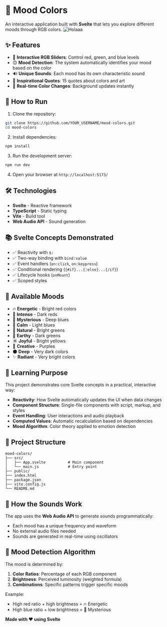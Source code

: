 # 🎨 Mood Colors

An interactive application built with **Svelte** that lets you explore different moods through RGB colors.
![Holaaa](https://i.pinimg.com/originals/bc/0c/f0/bc0cf09b5d3dad597d3bb92883e6b911.gif)

## ✨ Features

- 🎨 **Interactive RGB Sliders**: Control red, green, and blue levels
- 😊 **Mood Detection**: The system automatically identifies your mood based on the color
- 🔊 **Unique Sounds**: Each mood has its own characteristic sound
- 💬 **Inspirational Quotes**: 15 quotes about colors and art
- 🌈 **Real-time Color Changes**: Background updates instantly

## 🚀 How to Run

1. Clone the repository:

```bash
git clone https://github.com/YOUR_USERNAME/mood-colors.git
cd mood-colors
```

2. Install dependencies:

```bash
npm install
```

3. Run the development server:

```bash
npm run dev
```

4. Open your browser at `http://localhost:5173/`

## 🛠️ Technologies

- **Svelte** - Reactive framework
- **TypeScript** - Static typing
- **Vite** - Build tool
- **Web Audio API** - Sound generation

## 📚 Svelte Concepts Demonstrated

- ✅ Reactivity with `$:`
- ✅ Two-way binding with `bind:value`
- ✅ Event handlers (`on:click`, `on:keypress`)
- ✅ Conditional rendering (`{#if}...{:else}...{/if}`)
- ✅ Lifecycle hooks (`onMount`)
- ✅ Scoped styles

## 🎨 Available Moods

- 🔥 **Energetic** - Bright red colors
- 💪 **Intense** - Dark reds
- 🌙 **Mysterious** - Deep blues
- 🌊 **Calm** - Light blues
- 🌿 **Natural** - Bright greens
- 🌲 **Earthy** - Dark greens
- ☀️ **Joyful** - Bright yellows
- 🎨 **Creative** - Purples
- 🌑 **Deep** - Very dark colors
- ✨ **Radiant** - Very bright colors

## 🎯 Learning Purpose

This project demonstrates core Svelte concepts in a practical, interactive way:

- **Reactivity**: How Svelte automatically updates the UI when data changes
- **Component Structure**: Single-file components with script, markup, and styles
- **Event Handling**: User interactions and audio playback
- **Computed Values**: Automatic recalculation based on dependencies
- **Mood Algorithm**: Color theory applied to emotion detection

## 📂 Project Structure

```
mood-colors/
├── src/
│   ├── App.svelte          # Main component
│   └── main.js             # Entry point
├── public/
├── index.html
├── package.json
├── vite.config.js
└── README.md
```

## 🎵 How the Sounds Work

The app uses the **Web Audio API** to generate sounds programmatically:

- Each mood has a unique frequency and waveform
- No external audio files needed
- Sounds are generated in real-time using oscillators

## 🧮 Mood Detection Algorithm

The mood is determined by:

1. **Color Ratios**: Percentage of each RGB component
2. **Brightness**: Perceived luminosity (weighted formula)
3. **Combinations**: Specific patterns trigger specific moods

Example:

- High red ratio + high brightness = 🔥 Energetic
- High blue ratio + low brightness = 🌙 Mysterious

**Made with ❤️ using Svelte**
